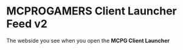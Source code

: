 # MCPROGAMERS Client Launcher Feed v2
The webside you see when you open the **MCPG Client Launcher**
